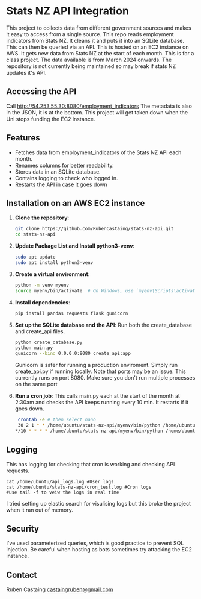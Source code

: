 # Stats NZ API Integration
This project to collects data from different government sources and makes it easy to access from a single source. This repo reads employment indicators from Stats NZ. It cleans it and puts it into an SQLite database. This can then be queried via an API. This is hosted on an EC2 instance on AWS. It gets new data from Stats NZ at the start of each month. This is for a class project. The data available is from March 2024 onwards. The repository is not currently being maintained so may break if stats NZ updates it's API.

## Accessing the API
Call http://54.253.55.30:8080/employment_indicators
The metadata is also in the JSON, it is at the bottom.
This project will get taken down when the Uni stops funding the EC2 instance.

## Features
- Fetches data from employment_indicators of the Stats NZ API each month.
- Renames columns for better readability.
- Stores data in an SQLite database.
- Contains logging to check who logged in.
- Restarts the API in case it goes down

## Installation on an AWS EC2 instance

1. **Clone the repository**:
    ```bash
    git clone https://github.com/RubenCastaing/stats-nz-api.git
    cd stats-nz-api
    ```

2. **Update Package List and Install python3-venv**:
    ```bash
    sudo apt update
    sudo apt install python3-venv
    ```

3. **Create a virtual environment**:
    ```bash
    python -m venv myenv
    source myenv/bin/activate  # On Windows, use `myenv\Scripts\activate`
    ```

4. **Install dependencies**:
    ```bash
    pip install pandas requests flask gunicorn
    ```

5. **Set up the SQLite database and the API**:
    Run both the create_database and create_api files.
    ```bash
    python create_database.py
    python main.py
    gunicorn --bind 0.0.0.0:8080 create_api:app
    ```
    Gunicorn is safer for running a production enviroment. Simply run create_api.py if running locally.
    Note that ports may be an issue. This currently runs on port 8080. Make sure you don't run multiple processes on the same port

6. **Run a cron job**:
    This calls main.py each at the start of the month at 2:30am and checks the API keeps running every 10 min. It restarts if it goes down.
   ```bash
    crontab -e # then select nano
    30 2 1 * * /home/ubuntu/stats-nz-api/myenv/bin/python /home/ubuntu/stats-nz-api/main.py >> /home/ubuntu/stats-nz-api/cron_test.log 2>&1
   */10 * * * * /home/ubuntu/stats-nz-api/myenv/bin/python /home/ubuntu/stats-nz-api/health_check.py >> /home/ubuntu/stats-nz-api/health_c>
    ```
## Logging
This has logging for checking that cron is working and checking API requests.

    cat /home/ubuntu/api_logs.log #User logs
    cat /home/ubuntu/stats-nz-api/cron_test.log #Cron logs
    #Use tail -f to veiw the logs in real time

I tried setting up elastic search for visulising logs but this broke the project when it ran out of memory.

## Security
I've used parameterized queries, which is good practice to prevent SQL injection.
Be careful when hosting as bots sometimes try attacking the EC2 instance.

## Contact
Ruben Castaing castaingruben@gmail.com

